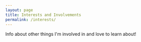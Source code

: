```yaml
---
layout: page
title: Interests and Involvements
permalink: /interests/
---
```


Info about other things I'm involved in and love to learn about!